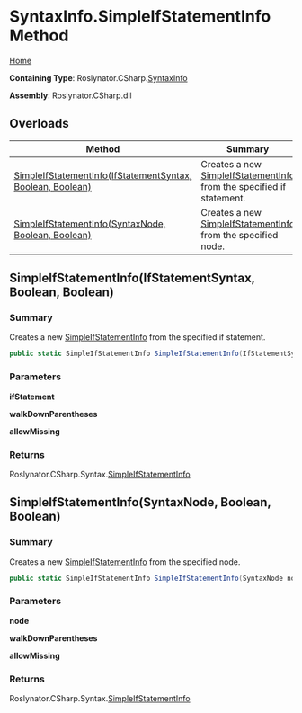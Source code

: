 <a name="_top"></a>

# SyntaxInfo\.SimpleIfStatementInfo Method

[Home](../../../../README.md#_top)

**Containing Type**: Roslynator\.CSharp\.[SyntaxInfo](../README.md#_top)

**Assembly**: Roslynator\.CSharp\.dll

## Overloads

| Method | Summary |
| ------ | ------- |
| [SimpleIfStatementInfo(IfStatementSyntax, Boolean, Boolean)](#Roslynator_CSharp_SyntaxInfo_SimpleIfStatementInfo_Microsoft_CodeAnalysis_CSharp_Syntax_IfStatementSyntax_System_Boolean_System_Boolean_) | Creates a new [SimpleIfStatementInfo](../../Syntax/SimpleIfStatementInfo/README.md#_top) from the specified if statement\. |
| [SimpleIfStatementInfo(SyntaxNode, Boolean, Boolean)](#Roslynator_CSharp_SyntaxInfo_SimpleIfStatementInfo_Microsoft_CodeAnalysis_SyntaxNode_System_Boolean_System_Boolean_) | Creates a new [SimpleIfStatementInfo](../../Syntax/SimpleIfStatementInfo/README.md#_top) from the specified node\. |

## SimpleIfStatementInfo\(IfStatementSyntax, Boolean, Boolean\) <a name="Roslynator_CSharp_SyntaxInfo_SimpleIfStatementInfo_Microsoft_CodeAnalysis_CSharp_Syntax_IfStatementSyntax_System_Boolean_System_Boolean_"></a>

### Summary

Creates a new [SimpleIfStatementInfo](../../Syntax/SimpleIfStatementInfo/README.md#_top) from the specified if statement\.

```csharp
public static SimpleIfStatementInfo SimpleIfStatementInfo(IfStatementSyntax ifStatement, bool walkDownParentheses = true, bool allowMissing = false)
```

### Parameters

**ifStatement**

**walkDownParentheses**

**allowMissing**

### Returns

Roslynator\.CSharp\.Syntax\.[SimpleIfStatementInfo](../../Syntax/SimpleIfStatementInfo/README.md#_top)

## SimpleIfStatementInfo\(SyntaxNode, Boolean, Boolean\) <a name="Roslynator_CSharp_SyntaxInfo_SimpleIfStatementInfo_Microsoft_CodeAnalysis_SyntaxNode_System_Boolean_System_Boolean_"></a>

### Summary

Creates a new [SimpleIfStatementInfo](../../Syntax/SimpleIfStatementInfo/README.md#_top) from the specified node\.

```csharp
public static SimpleIfStatementInfo SimpleIfStatementInfo(SyntaxNode node, bool walkDownParentheses = true, bool allowMissing = false)
```

### Parameters

**node**

**walkDownParentheses**

**allowMissing**

### Returns

Roslynator\.CSharp\.Syntax\.[SimpleIfStatementInfo](../../Syntax/SimpleIfStatementInfo/README.md#_top)

